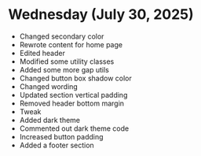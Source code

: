 # Wednesday (July 30, 2025)

- Changed secondary color
- Rewrote content for home page
- Edited header
- Modified some utility classes
- Added some more gap utils
- Changed button box shadow color
- Changed wording
- Updated section vertical padding
- Removed header bottom margin
- Tweak
- Added dark theme
- Commented out dark theme code
- Increased button padding
- Added a footer section
